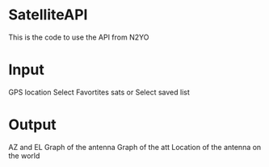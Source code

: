 # SatelliteAPI
This is the code to use the API from N2YO

# Input
GPS location 
Select Favortites sats or 
Select saved list 

# Output
AZ and EL 
Graph of the antenna
Graph of the att 
Location of the antenna on the world
